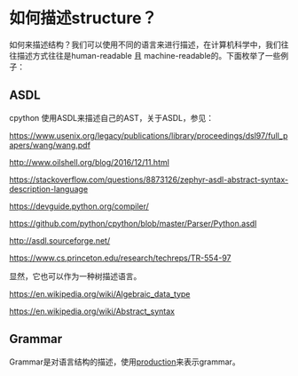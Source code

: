 

# 如何描述structure？

如何来描述结构？我们可以使用不同的语言来进行描述，在计算机科学中，我们往往描述方式往往是human-readable 且 machine-readable的。下面枚举了一些例子：





## ASDL

cpython 使用ASDL来描述自己的AST，关于ASDL，参见：

https://www.usenix.org/legacy/publications/library/proceedings/dsl97/full_papers/wang/wang.pdf

http://www.oilshell.org/blog/2016/12/11.html

https://stackoverflow.com/questions/8873126/zephyr-asdl-abstract-syntax-description-language

https://devguide.python.org/compiler/

https://github.com/python/cpython/blob/master/Parser/Python.asdl

http://asdl.sourceforge.net/

https://www.cs.princeton.edu/research/techreps/TR-554-97

显然，它也可以作为一种树描述语言。

https://en.wikipedia.org/wiki/Algebraic_data_type

https://en.wikipedia.org/wiki/Abstract_syntax

## Grammar

Grammar是对语言结构的描述，使用[production](https://en.wikipedia.org/wiki/Production_(computer_science))来表示grammar。

